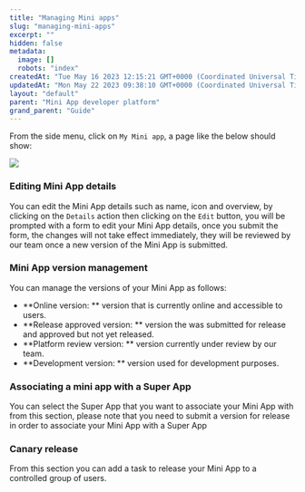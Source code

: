 ```yaml
---
title: "Managing Mini apps"
slug: "managing-mini-apps"
excerpt: ""
hidden: false
metadata: 
  image: []
  robots: "index"
createdAt: "Tue May 16 2023 12:15:21 GMT+0000 (Coordinated Universal Time)"
updatedAt: "Mon May 22 2023 09:38:10 GMT+0000 (Coordinated Universal Time)"
layout: "default"
parent: "Mini App developer platform"
grand_parent: "Guide"
---
```

From the side menu, click on `My Mini app`, a page like the below should show:

![](https://files.readme.io/6b2ce24-small-mini-app-management.png)

### Editing Mini App details

You can edit the Mini App details such as name, icon and overview, by clicking on the `Details` action then clicking on the `Edit` button, you will be prompted with a form to edit your Mini App details, once you submit the form, the changes will not take effect immediately, they will be reviewed by our team once a new version of the Mini App is submitted.

### Mini App version management

You can manage the versions of your Mini App as follows:

- **Online version: ** version that is currently online and accessible to users.
- **Release approved version: ** version the was submitted for release and approved but not yet released.
- **Platform review version: ** version currently under review by our team.
- **Development version: ** version used for development purposes.

### Associating a mini app with a Super App

You can select the Super App that you want to associate your Mini App with from this section, please note that you need to submit a version for release in order to associate your Mini App with a Super App

### Canary release

From this section you can add a task to release your Mini App to a controlled group of users.
